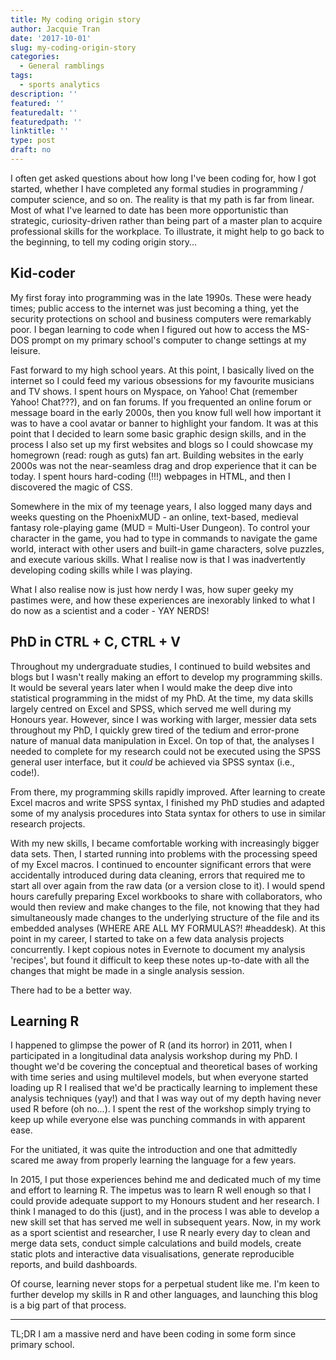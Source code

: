 ```yaml
---
title: My coding origin story
author: Jacquie Tran
date: '2017-10-01'
slug: my-coding-origin-story
categories:
  - General ramblings
tags:
  - sports analytics
description: ''
featured: ''
featuredalt: ''
featuredpath: ''
linktitle: ''
type: post
draft: no
---
```


I often get asked questions about how long I've been coding for, how I got started, whether I have completed any formal studies in programming / computer science, and so on. The reality is that my path is far from linear. Most of what I've learned to date has been more opportunistic than strategic, curiosity-driven rather than being part of a master plan to acquire professional skills for the workplace. To illustrate, it might help to go back to the beginning, to tell my coding origin story...

## Kid-coder

My first foray into programming was in the late 1990s. These were heady times; public access to the internet was just becoming a thing, yet the security protections on school and business computers were remarkably poor. I began learning to code when I figured out how to access the MS-DOS prompt on my primary school's computer to change settings at my leisure.

Fast forward to my high school years. At this point, I basically lived on the internet so I could feed my various obsessions for my favourite musicians and TV shows. I spent hours on Myspace, on Yahoo! Chat (remember Yahoo! Chat???), and on fan forums. If you frequented an online forum or message board in the early 2000s, then you know full well how important it was to have a cool avatar or banner to highlight your fandom. It was at this point that I decided to learn some basic graphic design skills, and in the process I also set up my first websites and blogs so I could showcase my homegrown (read: rough as guts) fan art. Building websites in the early 2000s was not the near-seamless drag and drop experience that it can be today. I spent hours hard-coding (!!!) webpages in HTML, and then I discovered the magic of CSS.

Somewhere in the mix of my teenage years, I also logged many days and weeks questing on the PhoenixMUD - an online, text-based, medieval fantasy role-playing game (MUD = Multi-User Dungeon). To control your character in the game, you had to type in commands to navigate the game world, interact with other users and built-in game characters, solve puzzles, and execute various skills. What I realise now is that I was inadvertently developing coding skills while I was playing.

What I also realise now is just how nerdy I was, how super geeky my pastimes were, and how these experiences are inexorably linked to what I do now as a scientist and a coder - YAY NERDS!

## PhD in CTRL + C, CTRL + V

Throughout my undergraduate studies, I continued to build websites and blogs but I wasn't really making an effort to develop my programming skills. It would be several years later when I would make the deep dive into statistical programming in the midst of my PhD. At the time, my data skills largely centred on Excel and SPSS, which served me well during my Honours year. However, since I was working with larger, messier data sets throughout my PhD, I quickly grew tired of the tedium and error-prone nature of manual data manipulation in Excel. On top of that, the analyses I needed to complete for my research could not be executed using the SPSS general user interface, but it _could_ be achieved via SPSS syntax (i.e., code!).

From there, my programming skills rapidly improved. After learning to create Excel macros and write SPSS syntax, I finished my PhD studies and adapted some of my analysis procedures into Stata syntax for others to use in similar research projects.

With my new skills, I became comfortable working with increasingly bigger data sets. Then, I started running into problems with the processing speed of my Excel macros. I continued to encounter significant errors that were  accidentally introduced during data cleaning, errors that required me to start all over again from the raw data (or a version close to it). I would spend hours carefully preparing Excel workbooks to share with collaborators, who would then review and make changes to the file, not knowing that they had simultaneously made changes to the underlying structure of the file and its embedded analyses (WHERE ARE ALL MY FORMULAS?! #headdesk). At this point in my career, I started to take on a few data analysis projects concurrently. I kept copious notes in Evernote to document my analysis 'recipes', but found it difficult to keep these notes up-to-date with all the changes that might be made in a single analysis session.

There had to be a better way.

## Learning R

I happened to glimpse the power of R (and its horror) in 2011, when I participated in a longitudinal data analysis workshop during my PhD. I thought we'd be covering the conceptual and theoretical bases of working with time series and using multilevel models, but when everyone started loading up R I realised that we'd be practically learning to implement these analysis techniques (yay!) and that I was way out of my depth having never used R before (oh no...). I spent the rest of the workshop simply trying to keep up while everyone else was punching commands in with apparent ease.

For the unitiated, it was quite the introduction and one that admittedly scared me away from properly learning the language for a few years.

In 2015, I put those experiences behind me and dedicated much of my time and effort to learning R. The impetus was to learn R well enough so that I could provide adequate support to my Honours student and her research. I think I managed to do this (just), and in the process I was able to develop a new skill set that has served me well in subsequent years. Now, in my work as a sport scientist and researcher, I use R nearly every day to clean and merge data sets, conduct simple calculations and build models, create static plots and interactive data visualisations, generate reproducible reports, and build dashboards.

Of course, learning never stops for a perpetual student like me. I'm keen to further develop my skills in R and other languages, and launching this blog is a big part of that process.

----------

TL;DR I am a massive nerd and have been coding in some form since primary school.